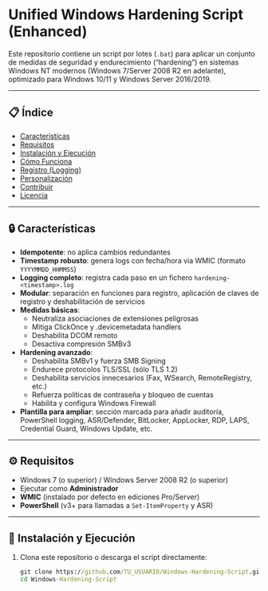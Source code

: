 # Unified Windows Hardening Script (Enhanced)

Este repositorio contiene un script por lotes (`.bat`) para aplicar un conjunto de medidas de seguridad y endurecimiento (“hardening”) en sistemas Windows NT modernos (Windows 7/Server 2008 R2 en adelante), optimizado para Windows 10/11 y Windows Server 2016/2019.

---

## 📋 Índice

- [Características](#-características)  
- [Requisitos](#-requisitos)  
- [Instalación y Ejecución](#-instalación-y-ejecución)  
- [Cómo Funciona](#-cómo-funciona)  
- [Registro (Logging)](#-registro-logging)  
- [Personalización](#-personalización)  
- [Contribuir](#-contribuir)  
- [Licencia](#-licencia)

---

## 🔒 Características

- **Idempotente**: no aplica cambios redundantes  
- **Timestamp robusto**: genera logs con fecha/hora via WMIC (formato `YYYYMMDD_HHMMSS`)  
- **Logging completo**: registra cada paso en un fichero `hardening-<timestamp>.log`  
- **Modular**: separación en funciones para registro, aplicación de claves de registro y deshabilitación de servicios  
- **Medidas básicas**:  
  - Neutraliza asociaciones de extensiones peligrosas  
  - Mitiga ClickOnce y .devicemetadata handlers  
  - Deshabilita DCOM remoto  
  - Desactiva compresión SMBv3  
- **Hardening avanzado**:  
  - Deshabilita SMBv1 y fuerza SMB Signing  
  - Endurece protocolos TLS/SSL (sólo TLS 1.2)  
  - Deshabilita servicios innecesarios (Fax, WSearch, RemoteRegistry, etc.)  
  - Refuerza políticas de contraseña y bloqueo de cuentas  
  - Habilita y configura Windows Firewall  
- **Plantilla para ampliar**: sección marcada para añadir auditoría, PowerShell logging, ASR/Defender, BitLocker, AppLocker, RDP, LAPS, Credential Guard, Windows Update, etc.

---

## ⚙️ Requisitos

- Windows 7 (o superior) / Windows Server 2008 R2 (o superior)  
- Ejecutar como **Administrador**  
- **WMIC** (instalado por defecto en ediciones Pro/Server)  
- **PowerShell** (v3+ para llamadas a `Set-ItemProperty` y ASR)

---

## 🚀 Instalación y Ejecución

1. Clona este repositorio o descarga el script directamente:
   ```bat
   git clone https://github.com/TU_USUARIO/Windows-Hardening-Script.git
   cd Windows-Hardening-Script
